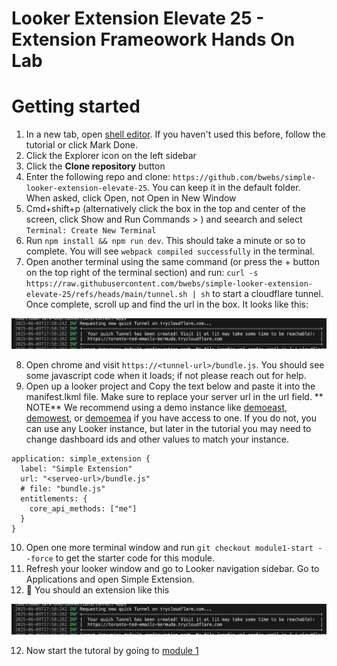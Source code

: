 # Looker Extension Elevate 25 - Extension Frameowork Hands On Lab

# Getting started

1. In a new tab, open <a href="https://shell.cloud.google.com/?show=ide" target="_blank">shell editor</a>. If you haven't used this before, follow the tutorial or click Mark Done.
2. Click the Explorer icon on the left sidebar
3. Click the **Clone repository** button
4. Enter the following repo and clone: `https://github.com/bwebs/simple-looker-extension-elevate-25`. You can keep it in the default folder. When asked, click Open, not Open in New Window 
5. Cmd+shift+p (alternatively click the box in the top and center of the screen, click Show and Run Commands > ) and seearch and select `Terminal: Create New Terminal`
6. Run `npm install && npm run dev`. This should take a minute or so to complete. You will see `webpack compiled successfully` in the terminal.
7. Open another terminal using the same command (or press the + button on the top right of the terminal section) and run: `curl -s https://raw.githubusercontent.com/bwebs/simple-looker-extension-elevate-25/refs/heads/main/tunnel.sh | sh` to start a cloudflare tunnel. Once complete, scroll up and find the url in the box. It looks like this:

![quick-tunnel](docs/module-1/quick-tunnel.png)

8. Open chrome and visit `https://<tunnel-url>/bundle.js`. You should see some javascript code when it loads; if not please reach out for help.
9.  Open up a looker project and Copy the text below and paste it into the manifest.lkml file. Make sure to replace your server url in the url field. ** NOTE** We recommend using a demo instance like [demoeast](https://demoeast.cloud.looker.com), [demowest](https://demowest.cloud.looker.com), or [demoemea](https://demoemea.cloud.looker.com) if you have access to one. If you do not, you can use any Looker instance, but later in the tutorial you may need to change dashboard ids and other values to match your instance.
    
```
application: simple_extension {
  label: "Simple Extension"
  url: "<serveo-url>/bundle.js"
  # file: "bundle.js"
  entitlements: {
    core_api_methods: ["me"]
  }
}
```

10.  Open one more terminal window and run `git checkout module1-start --force` to get the starter code for this module.
10.  Refresh your looker window and go to Looker navigation sidebar. Go to Applications and open Simple Extension. 
11.  :tada: You should an extension like this

![application-started](docs/module-1/quick-tunnel.png)

12.  Now start the tutoral by going to [module 1](./docs/module-1/0-overview.md)
